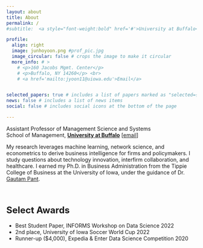 ```yaml
---
layout: about
title: About
permalink: /
#subtitle:  <a style="font-weight:bold" href='#'>University at Buffalo</a>. School of Management. <a href='mailto:jyoon11@uiowa.edu'>email</a> 

profile:
  align: right
  image: junhoyoon.png #prof_pic.jpg
  image_circular: false # crops the image to make it circular
  more_info: # >
    # <p>160 Jacobs Mgmt. Center</p>
    # <p>Buffalo, NY 14260</p> <br>
    # <a href='mailto:jyoon11@uiowa.edu'>Email</a>


selected_papers: true # includes a list of papers marked as "selected={true}"
news: false # includes a list of news items
social: false # includes social icons at the bottom of the page

---
```


 Assistant Professor of Management Science and Systems <br> School of Management, <a style="font-weight:bold" href='#'>University at Buffalo</a>  [<a href='mailto:jyoon11@uiowa.edu'>email</a>] 



My research leverages machine learning, network science, and econometrics to derive business intelligence for firms and policymakers. I study questions about technology innovation, interfirm collaboration, and healthcare. I earned my Ph.D. in Business Administration from the Tippie College of Business at the University of Iowa, under the guidance of Dr. [Gautam Pant](https://sites.google.com/view/gautam-pant).



<br>

## <span style="font-size: 24px;"> Select Awards </span>

- Best Student Paper, INFORMS Workshop on Data Science 2022
- 2nd place, University of Iowa Soccer World Cup 2022
- Runner-up ($4,000),  Expedia & Enter Data Science Competition 2020




<!--[CV](/assets/pdf/junhoyoon_cv.pdf)-->


<!--Write your biography here. Tell the world about yourself. Link to your favorite [subreddit](http://reddit.com). You can put a picture in, too. The code is already in, just name your picture `prof_pic.jpg` and put it in the `img/` folder.

Put your address / P.O. box / other info right below your picture. You can also disable any of these elements by editing `profile` property of the YAML header of your `_pages/about.md`. Edit `_bibliography/papers.bib` and Jekyll will render your [publications page](/al-folio/publications/) automatically.

Link to your social media connections, too. This theme is set up to use [Font Awesome icons](https://fontawesome.com/) and [Academicons](https://jpswalsh.github.io/academicons/), like the ones below. Add your Facebook, Twitter, LinkedIn, Google Scholar, or just disable all of them.-->
